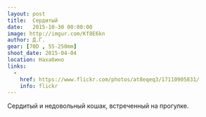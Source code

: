 ```yaml
---
layout: post
title:  Сердитый
date:   2015-10-30 00:00:00
image: http://imgur.com/Kf8E6kn
author: Д.Г.
gear: [70D , 55-250mm]
shoot_date: 2015-04-04
location: Нахабино
links:
  -
    href: https://www.flickr.com/photos/at8eqeq3/17110905831/
    info: flickr
---
```


Сердитый и недовольный кошак, встреченный на прогулке.
